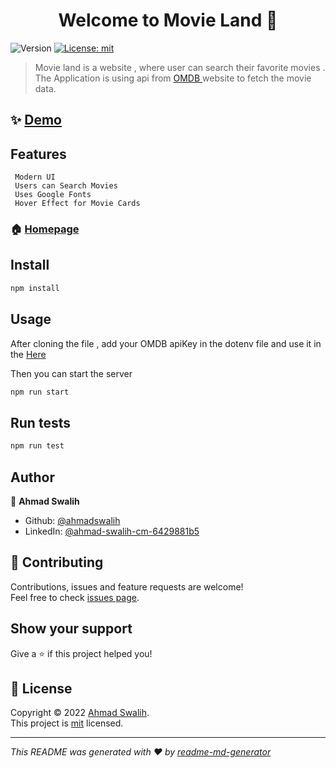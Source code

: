 <h1 align="center">Welcome to Movie Land 👋</h1>
<p>
  <img alt="Version" src="https://img.shields.io/badge/version-0.1.0-blue.svg?cacheSeconds=2592000" />
  <a href="/license" target="_blank">
    <img alt="License: mit" src="https://img.shields.io/badge/License-mit-yellow.svg" />
  </a>
</p>

> Movie land is a website , where user can search their favorite movies . The Application is using api from <a href="https://omdbapi.com/"> OMDB </a> website to fetch the movie data.

## ✨ [Demo](https://movie-application-swa.netlify.app/)

## Features 

     Modern UI 
     Users can Search Movies
     Uses Google Fonts
     Hover Effect for Movie Cards

### 🏠 [Homepage](src/App.js)

## Install

```sh
npm install
```

## Usage

After cloning the file , add your OMDB apiKey in the dotenv file and use it in the <a href="https://github.com/ahmadswalih/movie-app/blob/master/src/App.js#L11"> Here </a>

Then you can start the server 
```sh
npm run start
```

## Run tests

```sh
npm run test
```


## Author

👤 **Ahmad Swalih**

- Github: [@ahmadswalih](https://github.com/ahmadswalih)
- LinkedIn: [@ahmad-swalih-cm-6429881b5](https://linkedin.com/in/ahmad-swalih-cm-6429881b5)

## 🤝 Contributing

Contributions, issues and feature requests are welcome!<br />Feel free to check [issues page](/issues).

## Show your support

Give a ⭐️ if this project helped you!

## 📝 License

Copyright © 2022 [Ahmad Swalih](https://github.com/ahmadswalih).<br />
This project is [mit](/license) licensed.

---

_This README was generated with ❤️ by [readme-md-generator](https://github.com/kefranabg/readme-md-generator)_
